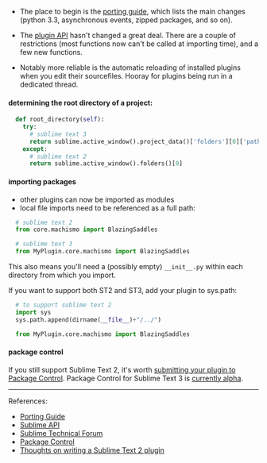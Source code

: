 
* The place to begin is the [porting guide](http://www.sublimetext.com/docs/3/porting_guide.html), which lists the main changes (python 3.3, asynchronous events, zipped packages, and so on).

* The [plugin API](http://www.sublimetext.com/docs/3/api_reference.html) hasn't changed a great deal. There are a couple of restrictions (most functions now can't be called at importing time), and a few new functions.

* Notably more reliable is the automatic reloading of installed plugins when you edit their sourcefiles. Hooray for plugins being run in a dedicated thread.


#### determining the root directory of a project:

```python
  def root_directory(self):
    try:
      # sublime text 3
      return sublime.active_window().project_data()['folders'][0]['path']
    except:
      # sublime text 2
      return sublime.active_window().folders()[0]
```


#### importing packages

* other plugins can now be imported as modules
* local file imports need to be referenced as a full path:

```python
  # sublime text 2
  from core.machismo import BlazingSaddles

  # sublime text 3
  from MyPlugin.core.machismo import BlazingSaddles
```

This also means you'll need a (possibly empty) ```__init__.py``` within each directory from which you import.

If you want to support both ST2 and ST3, add your plugin to sys.path:

```python
  # to support sublime text 2
  import sys
  sys.path.append(dirname(__file__)+"/../")

  from MyPlugin.core.machismo import BlazingSaddles
```


#### package control

If you still support Sublime Text 2, it's worth [submitting your plugin to Package Control](http://wbond.net/sublime_packages/package_control/package_developers#Submitting_a_Package). Package Control for Sublime Text 3 is [currently alpha](http://wbond.net/sublime_packages/package_control/installation#ST3).

---

References:
* [Porting Guide](http://www.sublimetext.com/docs/3/porting_guide.html)
* [Sublime API](http://www.sublimetext.com/docs/3/api_reference.html)
* [Sublime Technical Forum](http://www.sublimetext.com/forum/)
* [Package Control](http://wbond.net/sublime_packages/package_control/package_developers#Submitting_a_Package)
* [Thoughts on writing a Sublime Text 2 plugin](http://headsexploding.lonelyplanet.com/2012/12/25/thoughts_on_writing_a_sublime_text_2_plugin)
